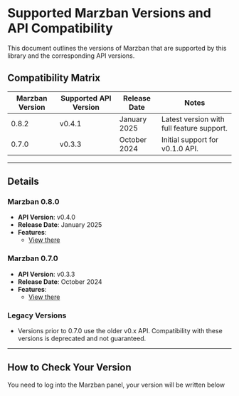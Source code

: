 # Supported Marzban Versions and API Compatibility

This document outlines the versions of Marzban that are supported by this library and the corresponding API versions.

## Compatibility Matrix

| **Marzban Version** | **Supported API Version** | **Release Date**     | **Notes**                                              |
|----------------------|---------------------------|-----------------------|--------------------------------------------------------|
| 0.8.2               | v0.4.1                   | January 2025         | Latest version with full feature support.             |
| 0.7.0               | v0.3.3                   | October 2024         | Initial support for v0.1.0 API.                      |

---

## Details

### Marzban 0.8.0
- **API Version**: v0.4.0
- **Release Date**: January 2025
- **Features**:
  - [View there](https://github.com/Gozargah/Marzban/compare/v0.7.0...v0.8.0)


### Marzban 0.7.0
- **API Version**: v0.3.3
- **Release Date**: October 2024
- **Features**:
  - [View there](https://github.com/Gozargah/Marzban/compare/v0.6.0...v0.7.0)

### Legacy Versions
- Versions prior to 0.7.0 use the older v0.x API. Compatibility with these versions is deprecated and not guaranteed.

---

## How to Check Your Version

You need to log into the Marzban panel, your version will be written below
